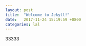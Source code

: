 ```yaml
---
layout: post
title:  "Welcome to Jekyll!"
date:   2017-11-24 15:19:59 +0800
categories: lal
---
```

33333